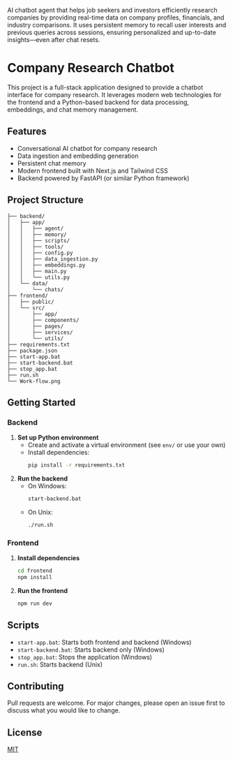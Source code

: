 AI chatbot agent that helps job seekers and investors efficiently research companies by providing real-time data on company profiles, financials, and industry comparisons. It uses persistent memory to recall user interests and previous queries across sessions, ensuring personalized and up-to-date insights—even after chat resets.

# Company Research Chatbot

This project is a full-stack application designed to provide a chatbot interface for company research. It leverages modern web technologies for the frontend and a Python-based backend for data processing, embeddings, and chat memory management.

## Features
- Conversational AI chatbot for company research
- Data ingestion and embedding generation
- Persistent chat memory
- Modern frontend built with Next.js and Tailwind CSS
- Backend powered by FastAPI (or similar Python framework)

## Project Structure
```
├── backend/
│   ├── app/
│   │   ├── agent/
│   │   ├── memory/
│   │   ├── scripts/
│   │   ├── tools/
│   │   ├── config.py
│   │   ├── data_ingestion.py
│   │   ├── embeddings.py
│   │   ├── main.py
│   │   └── utils.py
│   └── data/
│       └── chats/
├── frontend/
│   ├── public/
│   └── src/
│       ├── app/
│       ├── components/
│       ├── pages/
│       ├── services/
│       └── utils/
├── requirements.txt
├── package.json
├── start-app.bat
├── start-backend.bat
├── stop_app.bat
├── run.sh
└── Work-flow.png
```

## Getting Started

### Backend
1. **Set up Python environment**
   - Create and activate a virtual environment (see `env/` or use your own)
   - Install dependencies:
     ```sh
     pip install -r requirements.txt
     ```
2. **Run the backend**
   - On Windows:
     ```sh
     start-backend.bat
     ```
   - On Unix:
     ```sh
     ./run.sh
     ```

### Frontend
1. **Install dependencies**
   ```sh
   cd frontend
   npm install
   ```
2. **Run the frontend**
   ```sh
   npm run dev
   ```

## Scripts
- `start-app.bat`: Starts both frontend and backend (Windows)
- `start-backend.bat`: Starts backend only (Windows)
- `stop_app.bat`: Stops the application (Windows)
- `run.sh`: Starts backend (Unix)

## Contributing
Pull requests are welcome. For major changes, please open an issue first to discuss what you would like to change.

## License
[MIT](LICENSE)
